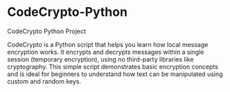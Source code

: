 # CodeCrypto-Python
CodeCrypto Python Project

CodeCrypto is a Python script that helps you learn how local message encryption works. It encrypts and decrypts messages within a single session (temporary encryption), using no third-party libraries like cryptography. This simple script demonstrates basic encryption concepts and is ideal for beginners to understand how text can be manipulated using custom and random keys.
